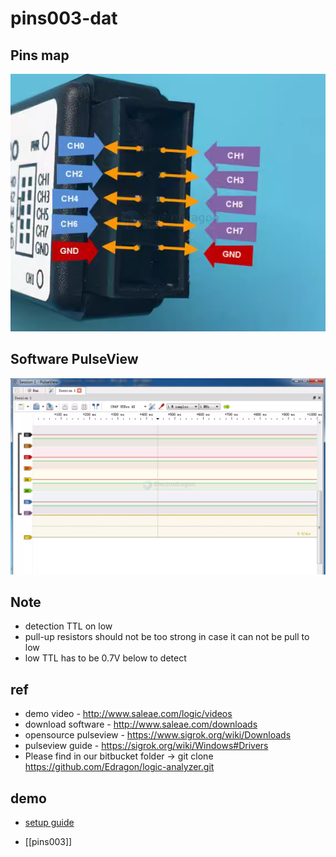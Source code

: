 
# pins003-dat

## Pins map 

![](2024-06-11-17-24-22.png)


## Software PulseView 

![](2024-06-11-17-25-03.png)


## Note 

- detection TTL on low
- pull-up resistors should not be too strong in case it can not be pull to low 
- low TTL has to be 0.7V below to detect 


## ref 

- demo video - http://www.saleae.com/logic/videos
- download software - http://www.saleae.com/downloads
- opensource pulseview - https://www.sigrok.org/wiki/Downloads
- pulseview guide - https://sigrok.org/wiki/Windows#Drivers
- Please find in our bitbucket folder -> git clone https://github.com/Edragon/logic-analyzer.git


## demo 

- [setup guide ](https://www.youtube.com/shorts/aOFLWS1JEIU)

- [[pins003]]

